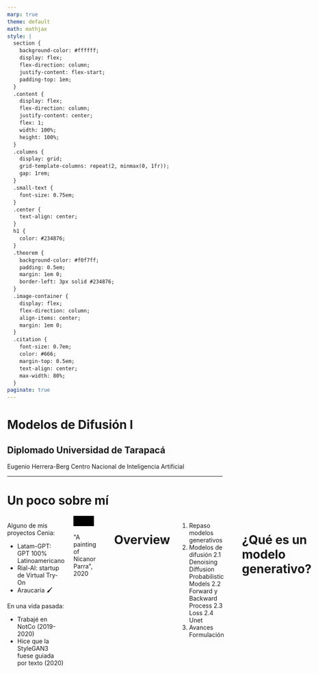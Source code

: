 ```yaml
---
marp: true
theme: default
math: mathjax
style: |
  section {
    background-color: #ffffff;
    display: flex;
    flex-direction: column;
    justify-content: flex-start;
    padding-top: 1em;
  }
  .content {
    display: flex;
    flex-direction: column;
    justify-content: center;
    flex: 1;
    width: 100%;
    height: 100%;
  }
  .columns {
    display: grid;
    grid-template-columns: repeat(2, minmax(0, 1fr));
    gap: 1rem;
  }
  .small-text {
    font-size: 0.75em;
  }
  .center {
    text-align: center;
  }
  h1 {
    color: #234876;
  }
  .theorem {
    background-color: #f0f7ff;
    padding: 0.5em;
    margin: 1em 0;
    border-left: 3px solid #234876;
  }
  .image-container {
    display: flex;
    flex-direction: column;
    align-items: center;
    margin: 1em 0;
  }
  .citation {
    font-size: 0.7em;
    color: #666;
    margin-top: 0.5em;
    text-align: center;
    max-width: 80%;
  }
paginate: true
---
```


<div class="content">

# Modelos de Difusión I
## Diplomado Universidad de Tarapacá

Eugenio Herrera-Berg
Centro Nacional de Inteligencia Artificial

</div>

---

# Un poco sobre mí
<div class="content">

<div class="columns">

<div class="content">

Alguno de mis proyectos Cenia:
- Latam-GPT: GPT 100% Latinoamericano
- Rial-AI: startup de Virtual Try-On
- Araucaria 🖌️

En una vida pasada:
- Trabajé en NotCo (2019-2020)
- Hice que la StyleGAN3 fuese guiada por texto (2020) 

</div>
<div class="center">

<video controls autoplay loop muted width="90%">
  <source src="assets/videos/nicanor.mp4" type="video/mp4">
</video>

<span class="citation">"A painting of Nicanor Parra", 2020</span>

</div>

---

# Overview

<div class="content">

1. Repaso modelos generativos
2. Modelos de difusión
  2.1 Denoising Diffusion Probabilistic Models
  2.2 Forward y Backward Process
  2.3 Loss
  2.4 Unet
3. Avances Formulación

</div>

---

# ¿Qué es un modelo generativo?

<div class="content center">

Es un modelo que busca aprender a representar una distribución.

</div>

---

# ¿Qué es un modelo generativo?

Es un modelo que busca aprender a representar una distribución.

<div class="theorem">
Es decir, dado:

- Dataset $X = \{x_{1}, x_{2}, ..., x_{n}\}$, cuya distribución instrínseca desconocida es $p\_data(x)$
- Una distribución paramétrica $p\_{\theta}(x)$

Buscamos encontrar los parámetros $\theta^{*}$ tales que:

$\theta^{*} = min \ D(p\_data \ || \  p\_{\theta})$

Donde $D$ representa alguna métrica de distancia o divergencia entre distribuciones.
</div>

---

# Ejemplos de modelos generativos

<div class="content">

- GPTs
- **Generative Adversarial Networks**
- Variational Autoencoders

</div>

---

# Generative Adversarial Networks

<div class="content">

![alt text](assets/images/002.png)

</div>

---

# Fortalezas GANs

<div class="columns">

<div class="content">

- Generación de datos sintéticos de alta calidad.
- Rápida generación de imágenes.
</div>
<div class="center">

![height:500](assets/images/003.jpg)

</div>
</div>

---

# Debilidades GANs

<div class="content center">

![width:700](assets/images/005.png)

Dificultad en aprender grandes distribuciones.
</div>

---
# ¿Por qué no basta con sólo GANs?


<div class="content">

![height:500](assets/images/004.png)

</div>

---

# ¿Qué son los Modelos de Difusión?

<div class="content center">

_"Crear ruido desde los datos es fácil;
crear datos desde ruido es modelamiento generativo."_

Song et.al. 2020

</div>

---

# ¿Qué son los Modelos de Difusión?

<div class="content">

<div class="image-container">

![width:100%px](assets/images/001.png)

<span class="citation">Denoising Diffusion Probabilistic Models [DDPM], 2020</span>

</div>
</div>

---

# Denoising Diffusion Probabilistic Models (DDPMs)

<div class="content">

<div class="image-container">

DDPMs generan imágenes de forma progresiva a partir de ruido
![width:100%px](assets/images/007.PNG)

<span class="citation">Denoising Diffusion Probabilistic Models [DDPM], 2020</span>

</div>
</div>



---

# Denoising Diffusion Probabilistic Models (DDPMs)

<div class="content">

Para lograr que un modelo aprenda a generar imágenes a partir de ruido, necesitamos pares de entrenamiento en la forma de (ruido, imágenes).

Llamaremos al proceso que crea estos pares de entrenamiento **Forward Process**, encargado de convertir imágenes reales, en imágenes progresivamente más ruidosas.

![width:100%px](assets/images/006.PNG)

</div>

---

# Denoising Diffusion Probabilistic Models (DDPMs)

<div class="content">

Nuestro modelo generativo aprendererá a revertir este proceso (**Reverse Diffusion Process**). Es decir, progresivamente revertir el ruido de una imagen.

![width:100%px](assets/images/007.PNG)

Una vez entrenado correctamente, el modelo contará con la capacidad recibir una imagen de ruido, y convertirla en una "real". En otras palabras, ¡generará imágenes desde puro ruido!

</div>

---

# Denoising Diffusion Probabilistic Models (DDPMs)

<div class="content">

De manera más formal, los DDPMs iteran sobre $t$ pasos desde $0,1,...,T$

![width:100%px](assets/images/001.png)

- $x_0$ es la imagen original
- $q(x_t|x_{t-1})$ es el forward process
- $p_{\theta}(x_{t-1}|x_t)$ es el reverse diffusion process (aprendido por nuestro modelo con parámetros $\theta$)

</div>

---

# Forward Process

<div class="content">
<div class="center">

![width:900px](assets/images/forward_process.png)

</div>
<div class="theorem">

El proceso de difusión puede ser descrito como:

$$q(x_t|x_{t-1}) = \mathcal{N}(x_t; \sqrt{1-\beta_t}x_{t-1}, \beta_t\mathbf{I})$$

donde:
- $x_t$ es la imagen con ruido en el paso $t$
- $\beta_t$ es el planificador de ruido (_noise scheduler_)
- $\mathcal{N}$ denota una distribución normal

</div>
</div>

---

# Forward Process

<div class="center">

<video controls width="90%">
  <source src="assets/videos/DiffusionProcess.mp4" type="video/mp4">
</video>

</div>

---

# Forward Process

<div class="content">
<div class="theorem">

El proceso directo completo puede escribirse como:

$$q(x_{1:T}|x_0) = \prod_{t=1}^T q(x_t|x_{t-1})$$

y con el truco de reparametrización:

$$x_t = \sqrt{\alpha_t}x_0 + \sqrt{1-\alpha_t}\epsilon$$

donde

  - $\epsilon \sim \mathcal{N}(0, \mathbf{I})$
  - $\alpha_t = 1 - \beta_t$
  - $\bar{\alpha}_t = \prod_{i=1}^t \alpha_i$

</div>
</div>

---

# Truco de reparametrización

<div class="content">

y con el truco de reparametrización:

$$x_t = \sqrt{\alpha_t}x_0 + \sqrt{1-\alpha_t}\epsilon$$

<div class="center">

![width:900px](assets/images/ddpm_paper_nice_property.png)

</div>
</div>

---

# Reverse process

<div class="center">

![width:900px](assets/images/reverse_process.png)

</div>

El proceso inverso puede ser descrito como:
$$p_\theta(x_{t-1}|x_t) = \mathcal{N}(x_{t-1}; \mu_\theta(x_t,t), \Sigma_\theta(x_t,t))$$

donde:
- $x_t$ es la imagen con ruido en el paso $t$
- $\mu_\theta$ es la media de ruido predicha por la red neuronal 
- $\Sigma_\theta$ corresponde a la varianza de $\beta_t$ (no se aprende)
- $\theta$ son los parámetros del modelo

---

# Reverse process

<div class="center">

![width:900px](assets/images/reverse_process.png)

</div>

Entrenaremos un modelo $p_\theta$ para que aprenda a revertir el proceso. 

Comenzando por $p(x_T) = \mathcal{N}(0, I)$, recreará la imagen siguiendo:

$$p_\theta(x_{0:T}) := p(x_T) \prod_{t=1}^T p_\theta(x_{t-1} | x_t)$$

---

# Resumen

<div class="content center">

![](assets/images/resume.PNG)

</div>

---

# Loss

<div class="content">

Originalmente, la pérdida en DDPMs corresponde al límite inferior variacional entre

$$L_{VLB} = \mathbb{E}_{q(x_{0:T})} \left[ -\log p(x_T) + \sum_{t=1}^T \left\| \frac{q(x_{t-1}|x_t,x_0)}{p_\theta(x_{t-1}|x_t)} \right\| \right]$$

En la práctica, esta se simplifica al Error Mínimo Cuadrado entre

$$L_{simple} = \mathbb{E}_{t,x_0,\epsilon} \left[ \|\epsilon - \epsilon_\theta(x_t,t)\|^2 \right]$$

Donde

- $\epsilon$ es el ruido agregado en el forward pass
- $\epsilon_\theta(x_t,t)$ es el ruido predecido por el modelo en el paso $t$

</div>

---

# U-Net y DDPMs

<div class="content">
<div class="columns">

<div>
La U-Net es una CNN que:

- Procesa imágenes a múltiples escalas

- Procesa paralelamente detalles locales y globales

- Utiliza conexiones residuales (*skip connections*)

- Recibe como input:

  - Imagen ruidosa $x_t$
  - Paso de tiempo $t$ (embedding)

</div>

<div class="content center">

![width:600px](assets/images/unet.png)

</div>

</div>
</div>

---

# U-Net y DDPMs

<div class="content">

La U-Net actúa como el modelo $\epsilon_\theta$ que predice el ruido en cada paso:

$$L_{simple} = \mathbb{E}_{t,x_0,\epsilon} \left[ \|\epsilon - \epsilon_\theta(x_t,t)\|^2 \right]$$

donde para $\epsilon_\theta(x_t,t)$ la U-Net:
- Recibe la imagen ruidosa $x_t$ y el paso $t$
- Predice el ruido $\epsilon$ que se agregó
- Permite calcular la media $\mu_\theta$ para el proceso inverso

</div>

---

# Avances Teóricos en Modelos de Difusión

<div class="content">

Los modelos de difusión han evolucionado significativamente desde DDPMs:

- **DDIM** (2020): Muestreo determinístico y acelerado
- **Score-based Models** (2020): Gradientes de score matching
- **Probability Flow ODE** (2021): Formulación continua
- **SDE** (2021): Marco teórico unificado
- **EDM** (2023): Mejoras prácticas y eficiencia

</div>

---
# Denoising Diffusion Implicit Models (DDIM) [2020]

<div class="content">

DDIM propone un proceso de muestreo determinístico que:
- **Reduce el número de pasos necesarios (de 1000 a ~50)**
- Mantiene la calidad de las imágenes
- Permite interpolación significativa en el espacio latente
- No requiere reentrenamiento del modelo

$$\text{DDIM: } \mathbb{E}[x_{t-1}|x_t,x_0] = \sqrt{\alpha_{t-1}}\hat{x}_0 + \sqrt{1-\alpha_{t-1}}\bar{\epsilon}_\theta(x_t,t)$$

</div>

---
# Score-based Generative Modeling [2020]

<div class="content">

Reformula la generación como un problema de estimación de gradientes:
- **Entrena el modelo para estimar $\nabla_x \log p(x)$**
- Unifica diferentes tipos de ruido
- Permite muestreo continuo
- **Base teórica para posteriores avances (SDE, Flow)**

$$\text{Score function: } s_\theta(x,t) = \nabla_x \log p_t(x)$$

</div>

---
# Probability Flow ODE [2021]

<div class="content">

Reformulación del **proceso de difusión como una ODE**:
- Permite genación determinística
- Tiempo continuo vs discreto
- Base matemática más sólida
- Conexión con normalizing flows

$$\frac{dx}{dt} = f(x,t) + g(t)^2 \nabla_x \log p_t(x)$$

</div>

---
# SDE Formulation [2021]

<div class="content">

Marco teórico unificado que:
- **Generaliza modelos previos (Score, Flow, DDPM)**
- Permite diferentes tipos de ruido
- Provee nuevos métodos de muestreo
- Base matemática rigurosa

$$dx = f(x,t)dt + g(t)dw$$

donde $f(x,t)$ es el _drift_ y $g(t)$ es el _coeficiente de difusión_

</div>

---
# Elucidating Diffusion Models (EDM) [2023]

<div class="content">

Mejoras prácticas para entrenamiento y sampling:
- Nueva parametrización del ruido
- Mejor planificador de ruido (_noise scheduler_)
- Muestreo más eficiente
- **Estado del arte en calidad/velocidad**
- **Permite modelar todos los trabajos anteriores bajo el mismo framework**

$$L_{EDM} = \mathbb{E}_{t,x_0,\epsilon} \left[ w(t)\|\epsilon - D_\theta(x_t,t)\|^2 \right]$$

donde $w(t)$ es una función de peso optimizada
</div>

---

# Gracias!

<div class="content">

## ¿Preguntas?

GitHub: ouhenio
Email: eugenio.herrera@cenia.cl

</div>

---

# Referencias

<div class="content">

Esta presentación está **fuertemente** inspirada por:

- [El material de las clases de modelos de Difusión de IE University](https://github.com/julioasotodv/ie-c4-466671-diffusion-models)
- [Denoising Autoencoders | Deep Learning Animated](https://www.youtube.com/watch?v=0V96wE7lY4w)

</div>
